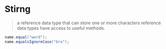 # Stirng
> a reference data type that  can store one or more characters reference data types have access to useful methods.

```JAVA
name.equal("word");
name.equalsIgnoreCase("bro");
```
